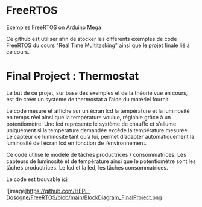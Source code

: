 # FreeRTOS
Exemples FreeRTOS on Arduino Mega

Ce github est utiliser afin de stocker les différents exemples de code FreeRTOS du cours "Real Time Multitasking" ainsi que le projet finale lié à ce cours.

# Final Project : Thermostat

Le but de ce projet, sur base des exemples et de la théorie vue en cours, est de créer un système de thermostat a l’aide du matériel fournit. 

Le code mesure et affiche sur un écran lcd la température et la luminosité en temps réel ainsi que la température voulue,
réglable grâce à un potentiomètre. 
Une led représente le système de chauffe et s’allume uniquement si la température demandée excède la température mesurée. 
Le capteur de luminosité tant qu’à lui, permet d’adapter automatiquement la luminosité de l’écran lcd en fonction de l’environnement. 

Ce code utilise le modèle de tâches productrices / consommatrices. Les capteurs de luminosité et de température ainsi que le potentiomètre sont les tâches productrices. Le lcd et la led, les tâches consommatrices. 

Le code est trouvable [ici](FinalProject)

![image]https://github.com/HEPL-Dosogne/FreeRTOS/blob/main/BlockDiagram_FinalProject.png 
